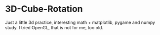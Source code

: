 # 3D-Cube-Rotation
Just a little 3d practice, interesting math + matplotlib, pygame and numpy study. I tried OpenGL, that is not for me, too old. 
